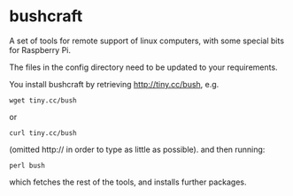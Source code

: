 bushcraft
=========

A set of tools for remote support of linux computers, with some special bits for Raspberry Pi.

The files in the config directory need to be updated to your requirements.

You install bushcraft by retrieving http://tiny.cc/bush, e.g.

    wget tiny.cc/bush
or

    curl tiny.cc/bush

(omitted http:// in order to type as little as possible). and then running:

    perl bush
    
which fetches the rest of the tools, and installs further packages.

